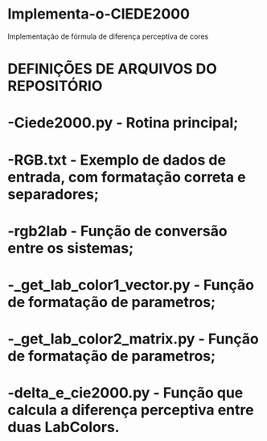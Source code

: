 # Implementa-o-CIEDE2000
Implementação de fórmula de diferença perceptiva de cores

# DEFINIÇÕES DE ARQUIVOS DO REPOSITÓRIO

# -Ciede2000.py - Rotina principal;
# -RGB.txt - Exemplo de dados de entrada, com formatação correta e separadores;
# -rgb2lab - Função de conversão entre os sistemas;
# -_get_lab_color1_vector.py - Função de formatação de parametros;
# -_get_lab_color2_matrix.py - Função de formatação de parametros;
# -delta_e_cie2000.py - Função que calcula a diferença perceptiva entre duas LabColors.
